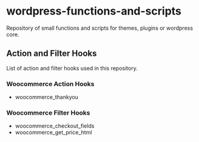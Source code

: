 # wordpress-functions-and-scripts
Repository of small functions and scripts for themes, plugins or wordpress core.

## Action and Filter Hooks
List of action and filter hooks used in this repository.

### Woocommerce Action Hooks
- woocommerce_thankyou

### Woocommerce Filter Hooks
- woocommerce_checkout_fields
- woocommerce_get_price_html
